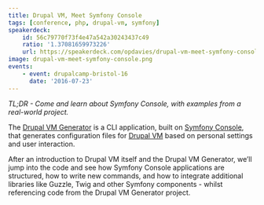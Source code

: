 ```yaml
---
title: Drupal VM, Meet Symfony Console
tags: [conference, php, drupal-vm, symfony]
speakerdeck:
    id: 56c79770f73f4e47a542a30243437c49
    ratio: '1.37081659973226'
    url: https://speakerdeck.com/opdavies/drupal-vm-meet-symfony-console
image: drupal-vm-meet-symfony-console.png
events:
    - event: drupalcamp-bristol-16
      date: '2016-07-23'
---
```

_TL;DR - Come and learn about Symfony Console, with examples from a real-world project._

The [Drupal VM Generator][2] is a CLI application, built on [Symfony Console][0], that generates configuration files for [Drupal VM][1] based on personal settings and user interaction.

After an introduction to Drupal VM itself and the Drupal VM Generator, we’ll jump into the code and see how Symfony Console applications are structured, how to write new commands, and how to integrate additional libraries like Guzzle, Twig and other Symfony components - whilst referencing code from the Drupal VM Generator project.

[0]: http://symfony.com/doc/current/components/console/introduction.html
[1]: https://www.drupalvm.com
[2]: https://www.drupalvmgenerator.com
